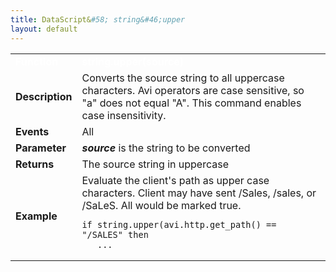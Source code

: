 ```yaml
---
title: DataScript&#58; string&#46;upper
layout: default
---
```

<table class="table table-hover table table-bordered table-hover">  
<tbody>       
<tr>   
<td><font size="3" color="white"><strong>Function</strong></font></td>
<td><font color="white"><b>string.upper(source)</b></font></td>
</tr>
<tr>   
<td><font size="3"><strong>Description</strong></font></td>
<td>Converts the source string to all uppercase characters.  Avi operators are case sensitive, so "a" does not equal "A".  This command enables case insensitivity.</td>
</tr>
<tr>   
<td><font size="3"><strong>Events</strong></font></td>
<td>All</td>
</tr>
<tr>   
<td><font size="3"><strong>Parameter</strong></font></td>
<td><strong><em>source</em> </strong>is the string to be converted</td>
</tr>
<tr>   
<td><font size="3"><strong>Returns</strong></font></td>
<td>The source string in uppercase</td>
</tr>
<tr>   
<td><font size="3"><strong>Example</strong></font></td>
<td>Evaluate the client's path as upper case characters. Client may have sent /Sales, /sales, or /SaLeS.  All would be marked true.<br> 
<!-- Crayon Syntax Highlighter v2.7.1 --> <pre><code class="language-lua">if string.upper(avi.http.get_path() == "/SALES" then
   ...</code></pre> 
<!-- [Format Time: 0.0012 seconds] --></td>
</tr>
</tbody>
</table> 
